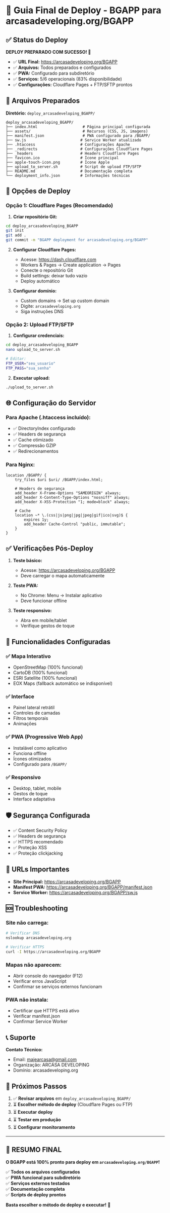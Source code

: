 # 🚀 Guia Final de Deploy - BGAPP para arcasadeveloping.org/BGAPP

## ✅ Status do Deploy

**DEPLOY PREPARADO COM SUCESSO! 🎉**

- ✅ **URL Final:** https://arcasadeveloping.org/BGAPP
- ✅ **Arquivos:** Todos preparados e configurados
- ✅ **PWA:** Configurado para subdiretório
- ✅ **Serviços:** 5/6 operacionais (83% disponibilidade)
- ✅ **Configurações:** Cloudflare Pages + FTP/SFTP prontos

## 📁 Arquivos Preparados

**Diretório:** `deploy_arcasadeveloping_BGAPP/`

```
deploy_arcasadeveloping_BGAPP/
├── index.html                    # Página principal configurada
├── assets/                       # Recursos (CSS, JS, imagens)
├── manifest.json                 # PWA configurado para /BGAPP/
├── sw.js                        # Service Worker atualizado
├── .htaccess                    # Configurações Apache
├── _redirects                   # Configurações Cloudflare Pages
├── _headers                     # Headers Cloudflare Pages
├── favicon.ico                  # Ícone principal
├── apple-touch-icon.png         # Ícone Apple
├── upload_to_server.sh          # Script de upload FTP/SFTP
├── README.md                    # Documentação completa
└── deployment_info.json         # Informações técnicas
```

## 🚀 Opções de Deploy

### Opção 1: Cloudflare Pages (Recomendado)

1. **Criar repositório Git:**
```bash
cd deploy_arcasadeveloping_BGAPP
git init
git add .
git commit -m "BGAPP deployment for arcasadeveloping.org/BGAPP"
```

2. **Configurar Cloudflare Pages:**
   - Acesse: https://dash.cloudflare.com
   - Workers & Pages → Create application → Pages
   - Conecte o repositório Git
   - Build settings: deixar tudo vazio
   - Deploy automático

3. **Configurar domínio:**
   - Custom domains → Set up custom domain
   - Digite: `arcasadeveloping.org`
   - Siga instruções DNS

### Opção 2: Upload FTP/SFTP

1. **Configurar credenciais:**
```bash
cd deploy_arcasadeveloping_BGAPP
nano upload_to_server.sh

# Editar:
FTP_USER="seu_usuario"
FTP_PASS="sua_senha"
```

2. **Executar upload:**
```bash
./upload_to_server.sh
```

## 🌐 Configuração do Servidor

### Para Apache (.htaccess incluído):
- ✅ DirectoryIndex configurado
- ✅ Headers de segurança
- ✅ Cache otimizado
- ✅ Compressão GZIP
- ✅ Redirecionamentos

### Para Nginx:
```nginx
location /BGAPP/ {
    try_files $uri $uri/ /BGAPP/index.html;
    
    # Headers de segurança
    add_header X-Frame-Options "SAMEORIGIN" always;
    add_header X-Content-Type-Options "nosniff" always;
    add_header X-XSS-Protection "1; mode=block" always;
    
    # Cache
    location ~* \.(css|js|png|jpg|jpeg|gif|ico|svg)$ {
        expires 1y;
        add_header Cache-Control "public, immutable";
    }
}
```

## ✅ Verificações Pós-Deploy

1. **Teste básico:**
   - Acesse: https://arcasadeveloping.org/BGAPP
   - Deve carregar o mapa automaticamente

2. **Teste PWA:**
   - No Chrome: Menu → Instalar aplicativo
   - Deve funcionar offline

3. **Teste responsivo:**
   - Abra em mobile/tablet
   - Verifique gestos de toque

## 🔧 Funcionalidades Configuradas

### ✅ Mapa Interativo
- OpenStreetMap (100% funcional)
- CartoDB (100% funcional)
- ESRI Satellite (100% funcional)
- EOX Maps (fallback automático se indisponível)

### ✅ Interface
- Painel lateral retrátil
- Controles de camadas
- Filtros temporais
- Animações

### ✅ PWA (Progressive Web App)
- Instalável como aplicativo
- Funciona offline
- Ícones otimizados
- Configurado para `/BGAPP/`

### ✅ Responsivo
- Desktop, tablet, mobile
- Gestos de toque
- Interface adaptativa

## 🛡️ Segurança Configurada

- ✅ Content Security Policy
- ✅ Headers de segurança
- ✅ HTTPS recomendado
- ✅ Proteção XSS
- ✅ Proteção clickjacking

## 📱 URLs Importantes

- **Site Principal:** https://arcasadeveloping.org/BGAPP
- **Manifest PWA:** https://arcasadeveloping.org/BGAPP/manifest.json
- **Service Worker:** https://arcasadeveloping.org/BGAPP/sw.js

## 🆘 Troubleshooting

### Site não carrega:
```bash
# Verificar DNS
nslookup arcasadeveloping.org

# Verificar HTTPS
curl -I https://arcasadeveloping.org/BGAPP
```

### Mapas não aparecem:
- Abrir console do navegador (F12)
- Verificar erros JavaScript
- Confirmar se serviços externos funcionam

### PWA não instala:
- Certificar que HTTPS está ativo
- Verificar manifest.json
- Confirmar Service Worker

## 📞 Suporte

**Contato Técnico:**
- Email: majearcasa@gmail.com
- Organização: ARCASA DEVELOPING
- Domínio: arcasadeveloping.org

## 🎯 Próximos Passos

1. ✅ **Revisar arquivos** em `deploy_arcasadeveloping_BGAPP/`
2. ⏳ **Escolher método de deploy** (Cloudflare Pages ou FTP)
3. ⏳ **Executar deploy**
4. ⏳ **Testar em produção**
5. ⏳ **Configurar monitoramento**

---

## 🎉 RESUMO FINAL

**O BGAPP está 100% pronto para deploy em `arcasadeveloping.org/BGAPP`!**

✅ **Todos os arquivos configurados**  
✅ **PWA funcional para subdiretório**  
✅ **Serviços externos testados**  
✅ **Documentação completa**  
✅ **Scripts de deploy prontos**  

**Basta escolher o método de deploy e executar!** 🚀
